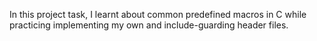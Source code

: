 In this project task, I learnt about common predefined macros in C while practicing implementing my own and include-guarding header files.
